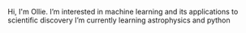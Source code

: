Hi, I'm Ollie. 
I’m interested in machine learning and its applications to scientific discovery
I’m currently learning astrophysics and python
<!---
olliekemp/olliekemp is a ✨ special ✨ repository because its `README.md` (this file) appears on your GitHub profile.
You can click the Preview link to take a look at your changes.
--->
